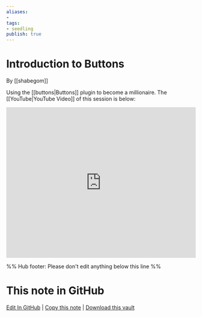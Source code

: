 ```yaml
---
aliases: 
- 
tags:
- seedling
publish: true
---
```


# Introduction to Buttons

By [[shabegom]]

Using the [[buttons|Buttons]] plugin to become a millionaire.
The [[YouTube|YouTube Video]] of this session is below:

<iframe width="100%" height="400px" src="https://www.youtube.com/embed/3LhtmBYy6Jc" title="YouTube video player" frameborder="0" allow="accelerometer; autoplay; clipboard-write; encrypted-media; gyroscope; picture-in-picture" allowfullscreen></iframe>



%% Hub footer: Please don't edit anything below this line %%

# This note in GitHub

<span class="git-footer">[Edit In GitHub](https://github.dev/obsidian-community/obsidian-hub/blob/main/04%20-%20Guides%2C%20Workflows%2C%20%26%20Courses/Community%20Talks/Introduction%20to%20Buttons.md "git-hub-edit-note") | [Copy this note](https://raw.githubusercontent.com/obsidian-community/obsidian-hub/main/04%20-%20Guides%2C%20Workflows%2C%20%26%20Courses/Community%20Talks/Introduction%20to%20Buttons.md "git-hub-copy-note") | [Download this vault](https://github.com/obsidian-community/obsidian-hub/archive/refs/heads/main.zip "git-hub-download-vault") </span>
